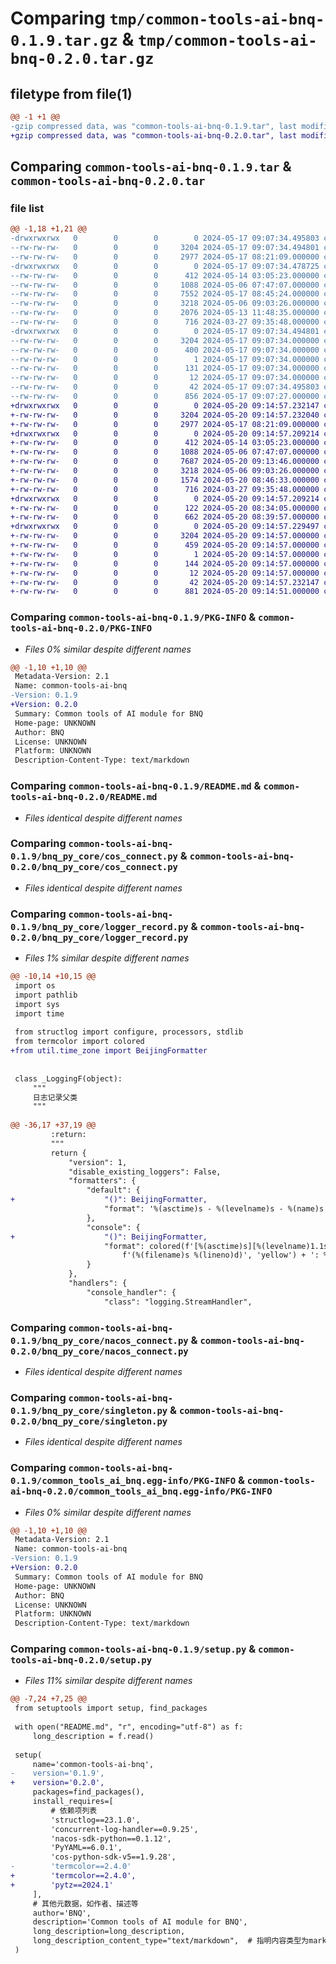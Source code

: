 # Comparing `tmp/common-tools-ai-bnq-0.1.9.tar.gz` & `tmp/common-tools-ai-bnq-0.2.0.tar.gz`

## filetype from file(1)

```diff
@@ -1 +1 @@
-gzip compressed data, was "common-tools-ai-bnq-0.1.9.tar", last modified: Fri May 17 09:07:34 2024, max compression
+gzip compressed data, was "common-tools-ai-bnq-0.2.0.tar", last modified: Mon May 20 09:14:57 2024, max compression
```

## Comparing `common-tools-ai-bnq-0.1.9.tar` & `common-tools-ai-bnq-0.2.0.tar`

### file list

```diff
@@ -1,18 +1,21 @@
-drwxrwxrwx   0        0        0        0 2024-05-17 09:07:34.495803 common-tools-ai-bnq-0.1.9/
--rw-rw-rw-   0        0        0     3204 2024-05-17 09:07:34.494801 common-tools-ai-bnq-0.1.9/PKG-INFO
--rw-rw-rw-   0        0        0     2977 2024-05-17 08:21:09.000000 common-tools-ai-bnq-0.1.9/README.md
-drwxrwxrwx   0        0        0        0 2024-05-17 09:07:34.478725 common-tools-ai-bnq-0.1.9/bnq_py_core/
--rw-rw-rw-   0        0        0      412 2024-05-14 03:05:23.000000 common-tools-ai-bnq-0.1.9/bnq_py_core/__init__.py
--rw-rw-rw-   0        0        0     1088 2024-05-06 07:47:07.000000 common-tools-ai-bnq-0.1.9/bnq_py_core/cos_connect.py
--rw-rw-rw-   0        0        0     7552 2024-05-17 08:45:24.000000 common-tools-ai-bnq-0.1.9/bnq_py_core/logger_record.py
--rw-rw-rw-   0        0        0     3218 2024-05-06 09:03:26.000000 common-tools-ai-bnq-0.1.9/bnq_py_core/nacos_connect.py
--rw-rw-rw-   0        0        0     2076 2024-05-13 11:48:35.000000 common-tools-ai-bnq-0.1.9/bnq_py_core/read_conf_from_ini.py
--rw-rw-rw-   0        0        0      716 2024-03-27 09:35:48.000000 common-tools-ai-bnq-0.1.9/bnq_py_core/singleton.py
-drwxrwxrwx   0        0        0        0 2024-05-17 09:07:34.494801 common-tools-ai-bnq-0.1.9/common_tools_ai_bnq.egg-info/
--rw-rw-rw-   0        0        0     3204 2024-05-17 09:07:34.000000 common-tools-ai-bnq-0.1.9/common_tools_ai_bnq.egg-info/PKG-INFO
--rw-rw-rw-   0        0        0      400 2024-05-17 09:07:34.000000 common-tools-ai-bnq-0.1.9/common_tools_ai_bnq.egg-info/SOURCES.txt
--rw-rw-rw-   0        0        0        1 2024-05-17 09:07:34.000000 common-tools-ai-bnq-0.1.9/common_tools_ai_bnq.egg-info/dependency_links.txt
--rw-rw-rw-   0        0        0      131 2024-05-17 09:07:34.000000 common-tools-ai-bnq-0.1.9/common_tools_ai_bnq.egg-info/requires.txt
--rw-rw-rw-   0        0        0       12 2024-05-17 09:07:34.000000 common-tools-ai-bnq-0.1.9/common_tools_ai_bnq.egg-info/top_level.txt
--rw-rw-rw-   0        0        0       42 2024-05-17 09:07:34.495803 common-tools-ai-bnq-0.1.9/setup.cfg
--rw-rw-rw-   0        0        0      856 2024-05-17 09:07:27.000000 common-tools-ai-bnq-0.1.9/setup.py
+drwxrwxrwx   0        0        0        0 2024-05-20 09:14:57.232147 common-tools-ai-bnq-0.2.0/
+-rw-rw-rw-   0        0        0     3204 2024-05-20 09:14:57.232040 common-tools-ai-bnq-0.2.0/PKG-INFO
+-rw-rw-rw-   0        0        0     2977 2024-05-17 08:21:09.000000 common-tools-ai-bnq-0.2.0/README.md
+drwxrwxrwx   0        0        0        0 2024-05-20 09:14:57.209214 common-tools-ai-bnq-0.2.0/bnq_py_core/
+-rw-rw-rw-   0        0        0      412 2024-05-14 03:05:23.000000 common-tools-ai-bnq-0.2.0/bnq_py_core/__init__.py
+-rw-rw-rw-   0        0        0     1088 2024-05-06 07:47:07.000000 common-tools-ai-bnq-0.2.0/bnq_py_core/cos_connect.py
+-rw-rw-rw-   0        0        0     7687 2024-05-20 09:13:46.000000 common-tools-ai-bnq-0.2.0/bnq_py_core/logger_record.py
+-rw-rw-rw-   0        0        0     3218 2024-05-06 09:03:26.000000 common-tools-ai-bnq-0.2.0/bnq_py_core/nacos_connect.py
+-rw-rw-rw-   0        0        0     1574 2024-05-20 08:46:33.000000 common-tools-ai-bnq-0.2.0/bnq_py_core/read_conf_from_ini.py
+-rw-rw-rw-   0        0        0      716 2024-03-27 09:35:48.000000 common-tools-ai-bnq-0.2.0/bnq_py_core/singleton.py
+drwxrwxrwx   0        0        0        0 2024-05-20 09:14:57.209214 common-tools-ai-bnq-0.2.0/bnq_py_core/util/
+-rw-rw-rw-   0        0        0      122 2024-05-20 08:34:05.000000 common-tools-ai-bnq-0.2.0/bnq_py_core/util/__init__.py
+-rw-rw-rw-   0        0        0      662 2024-05-20 08:39:57.000000 common-tools-ai-bnq-0.2.0/bnq_py_core/util/time_zone.py
+drwxrwxrwx   0        0        0        0 2024-05-20 09:14:57.229497 common-tools-ai-bnq-0.2.0/common_tools_ai_bnq.egg-info/
+-rw-rw-rw-   0        0        0     3204 2024-05-20 09:14:57.000000 common-tools-ai-bnq-0.2.0/common_tools_ai_bnq.egg-info/PKG-INFO
+-rw-rw-rw-   0        0        0      459 2024-05-20 09:14:57.000000 common-tools-ai-bnq-0.2.0/common_tools_ai_bnq.egg-info/SOURCES.txt
+-rw-rw-rw-   0        0        0        1 2024-05-20 09:14:57.000000 common-tools-ai-bnq-0.2.0/common_tools_ai_bnq.egg-info/dependency_links.txt
+-rw-rw-rw-   0        0        0      144 2024-05-20 09:14:57.000000 common-tools-ai-bnq-0.2.0/common_tools_ai_bnq.egg-info/requires.txt
+-rw-rw-rw-   0        0        0       12 2024-05-20 09:14:57.000000 common-tools-ai-bnq-0.2.0/common_tools_ai_bnq.egg-info/top_level.txt
+-rw-rw-rw-   0        0        0       42 2024-05-20 09:14:57.232147 common-tools-ai-bnq-0.2.0/setup.cfg
+-rw-rw-rw-   0        0        0      881 2024-05-20 09:14:51.000000 common-tools-ai-bnq-0.2.0/setup.py
```

### Comparing `common-tools-ai-bnq-0.1.9/PKG-INFO` & `common-tools-ai-bnq-0.2.0/PKG-INFO`

 * *Files 0% similar despite different names*

```diff
@@ -1,10 +1,10 @@
 Metadata-Version: 2.1
 Name: common-tools-ai-bnq
-Version: 0.1.9
+Version: 0.2.0
 Summary: Common tools of AI module for BNQ
 Home-page: UNKNOWN
 Author: BNQ
 License: UNKNOWN
 Platform: UNKNOWN
 Description-Content-Type: text/markdown
```

### Comparing `common-tools-ai-bnq-0.1.9/README.md` & `common-tools-ai-bnq-0.2.0/README.md`

 * *Files identical despite different names*

### Comparing `common-tools-ai-bnq-0.1.9/bnq_py_core/cos_connect.py` & `common-tools-ai-bnq-0.2.0/bnq_py_core/cos_connect.py`

 * *Files identical despite different names*

### Comparing `common-tools-ai-bnq-0.1.9/bnq_py_core/logger_record.py` & `common-tools-ai-bnq-0.2.0/bnq_py_core/logger_record.py`

 * *Files 1% similar despite different names*

```diff
@@ -10,14 +10,15 @@
 import os
 import pathlib
 import sys
 import time
 
 from structlog import configure, processors, stdlib
 from termcolor import colored
+from util.time_zone import BeijingFormatter
 
 
 class _LoggingF(object):
     """
     日志记录父类
     """
 
@@ -36,17 +37,19 @@
         :return:
         """
         return {
             "version": 1,
             "disable_existing_loggers": False,
             "formatters": {
                 "default": {
+                    "()": BeijingFormatter,
                     "format": '%(asctime)s - %(levelname)s - %(name)s - %(message)s'
                 },
                 "console": {
+                    "()": BeijingFormatter,
                     "format": colored(f'[%(asctime)s][%(levelname)1.1s][%(process)d][%(name)s]', 'green') + colored(
                         f'(%(filename)s %(lineno)d)', 'yellow') + ': %(message)s'
                 }
             },
             "handlers": {
                 "console_handler": {
                     "class": "logging.StreamHandler",
```

### Comparing `common-tools-ai-bnq-0.1.9/bnq_py_core/nacos_connect.py` & `common-tools-ai-bnq-0.2.0/bnq_py_core/nacos_connect.py`

 * *Files identical despite different names*

### Comparing `common-tools-ai-bnq-0.1.9/bnq_py_core/singleton.py` & `common-tools-ai-bnq-0.2.0/bnq_py_core/singleton.py`

 * *Files identical despite different names*

### Comparing `common-tools-ai-bnq-0.1.9/common_tools_ai_bnq.egg-info/PKG-INFO` & `common-tools-ai-bnq-0.2.0/common_tools_ai_bnq.egg-info/PKG-INFO`

 * *Files 0% similar despite different names*

```diff
@@ -1,10 +1,10 @@
 Metadata-Version: 2.1
 Name: common-tools-ai-bnq
-Version: 0.1.9
+Version: 0.2.0
 Summary: Common tools of AI module for BNQ
 Home-page: UNKNOWN
 Author: BNQ
 License: UNKNOWN
 Platform: UNKNOWN
 Description-Content-Type: text/markdown
```

### Comparing `common-tools-ai-bnq-0.1.9/setup.py` & `common-tools-ai-bnq-0.2.0/setup.py`

 * *Files 11% similar despite different names*

```diff
@@ -7,24 +7,25 @@
 from setuptools import setup, find_packages
 
 with open("README.md", "r", encoding="utf-8") as f:
     long_description = f.read()
 
 setup(
     name='common-tools-ai-bnq',
-    version='0.1.9',
+    version='0.2.0',
     packages=find_packages(),
     install_requires=[
         # 依赖项列表
         'structlog==23.1.0',
         'concurrent-log-handler==0.9.25',
         'nacos-sdk-python==0.1.12',
         'PyYAML==6.0.1',
         'cos-python-sdk-v5==1.9.28',
-        'termcolor==2.4.0'
+        'termcolor==2.4.0',
+        'pytz==2024.1'
     ],
     # 其他元数据，如作者、描述等
     author='BNQ',
     description='Common tools of AI module for BNQ',
     long_description=long_description,
     long_description_content_type="text/markdown",  # 指明内容类型为markdown
 )
```

